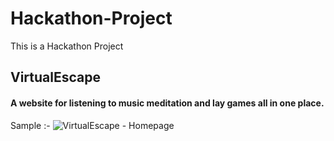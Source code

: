 # Hackathon-Project
This is a Hackathon Project 

## VirtualEscape 

#### A website for listening to music meditation and lay games all in one place.

Sample :-
![VirtualEscape - Homepage](https://user-images.githubusercontent.com/52341551/97068730-f19a9300-15e7-11eb-92e9-8adde0a3384f.png)
